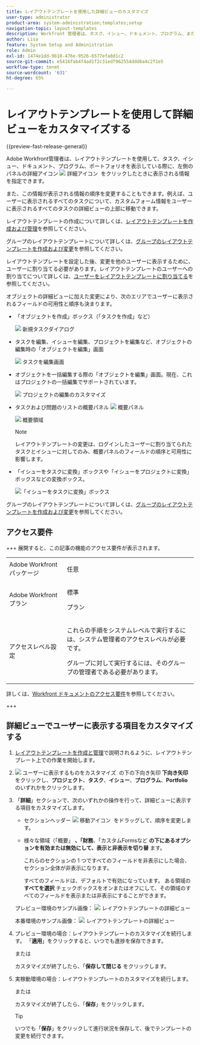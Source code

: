 ```yaml
---
title: レイアウトテンプレートを使用した詳細ビューのカスタマイズ
user-type: administrator
product-area: system-administration;templates;setup
navigation-topic: layout-templates
description: Workfront 管理者は、タスク、イシュー、ドキュメント、プログラム、またはポートフォリオの表示中にユーザーが左側のパネルの「詳細」セクションを選択したときに表示される情報を、レイアウトテンプレートを使用して決定できます。
author: Lisa
feature: System Setup and Administration
role: Admin
exl-id: 1474e1dd-9b10-476e-9526-6577efa8d1c2
source-git-commit: e5416fab4f4ad1f2c31edf962554ddd6a4c2f1e5
workflow-type: tm+mt
source-wordcount: '631'
ht-degree: 65%

---
```


# レイアウトテンプレートを使用して詳細ビューをカスタマイズする

{{preview-fast-release-general}}

Adobe Workfront管理者は、レイアウトテンプレートを使用して、タスク、イシュー、ドキュメント、プログラム、ポートフォリオを表示している際に、左側のパネルの詳細アイコン ![&#x200B; 詳細アイコン &#x200B;](assets/project-details-icon.png) をクリックしたときに表示される情報を指定できます。

<!--
or billing record
-->

また、この情報が表示される情報の順序を変更することもできます。例えば、ユーザーに表示されるすべてのタスクについて、カスタムフォーム情報をユーザーに表示されるすべてのタスクの詳細ビューの上部に移動できます。

レイアウトテンプレートの作成について詳しくは、[レイアウトテンプレートを作成および管理](../use-layout-templates/create-and-manage-layout-templates.md)を参照してください。

グループのレイアウトテンプレートについて詳しくは、[グループのレイアウトテンプレートを作成および変更](../../../administration-and-setup/manage-groups/work-with-group-objects/create-and-modify-a-groups-layout-templates.md)を参照してください。

レイアウトテンプレートを設定した後、変更を他のユーザーに表示するために、ユーザーに割り当てる必要があります。レイアウトテンプレートのユーザーへの割り当てについて詳しくは、[ユーザーをレイアウトテンプレートに割り当てる](../use-layout-templates/assign-users-to-layout-template.md)を参照してください。

オブジェクトの詳細ビューに加えた変更により、次のエリアでユーザーに表示されるフィールドの可用性と順序も決まります。


* 「オブジェクトを作成」ボックス（「タスクを作成」など）

  ![&#x200B; 新規タスクダイアログ &#x200B;](assets/new-task-dialog.png)


* タスクを編集、イシューを編集、プロジェクトを編集など、オブジェクトの編集時の「オブジェクトを編集」画面

  ![&#x200B; タスクを編集画面 &#x200B;](assets/edit-task-screen.png)


* オブジェクトを一括編集する際の「オブジェクトを編集」画面。現在、これはプロジェクトの一括編集でサポートされています。

  ![&#x200B; プロジェクトの編集のカスタマイズ &#x200B;](assets/customize-edit-projects-in-bulk-box-with-layout-template.png)


* タスクおよび問題のリストの概要パネル ![&#x200B; 概要パネル &#x200B;](assets/summary-panel-icon.png)

  ![&#x200B; 概要領域 &#x200B;](assets/summary-area.png)

  >[!NOTE]
  >
  >レイアウトテンプレートの変更は、ログインしたユーザーに割り当てられたタスクとイシューに対してのみ、概要パネルのフィールドの順序と可用性に影響します。

* 「イシューをタスクに変換」ボックスや「イシューをプロジェクトに変換」ボックスなどの変換ボックス。

  ![「イシューをタスクに変換」ボックス](assets/convert-issue-to-task-box.png)

グループのレイアウトテンプレートについて詳しくは、[グループのレイアウトテンプレートを作成および変更](../../../administration-and-setup/manage-groups/work-with-group-objects/create-and-modify-a-groups-layout-templates.md)を参照してください。

## アクセス要件

+++ 展開すると、この記事の機能のアクセス要件が表示されます。

<table style="table-layout:auto"> 
 <col> 
 <col> 
 <tbody> 
  <tr> 
   <td>Adobe Workfront パッケージ</td> 
   <td><p>任意</p></td> 
  </tr> 
  <tr> 
   <td>Adobe Workfront プラン</td> 
   <td><p>標準</p>
       <p>プラン</p></td>
  </tr> 
  </tr> 
  <tr> 
   <td>アクセスレベル設定</td> 
   <td> <p>これらの手順をシステムレベルで実行するには、システム管理者のアクセスレベルが必要です。</p>
        <p>グループに対して実行するには、そのグループの管理者である必要があります。</p> </td> 
  </tr> 
 </tbody> 
</table>

詳しくは、[Workfront ドキュメントのアクセス要件](/help/quicksilver/administration-and-setup/add-users/access-levels-and-object-permissions/access-level-requirements-in-documentation.md)を参照してください。

+++

## 詳細ビューでユーザーに表示する項目をカスタマイズする

1. [レイアウトテンプレートを作成と管理](../../../administration-and-setup/customize-workfront/use-layout-templates/create-and-manage-layout-templates.md)で説明されるように、レイアウトテンプレート上での作業を開始します。
1. ![&#x200B; ユーザーに表示するものをカスタマイズ &#x200B;](assets/dropdown-arrow-12x12.png) の下の下向き矢印 **下向き矢印** をクリックし、**プロジェクト**、**タスク**、**イシュー**、**プログラム**、**Portfolio**<!--, or billing record--> のいずれかをクリックします。
1. 「**詳細**」セクションで、次のいずれかの操作を行って、詳細ビューに表示する項目をカスタマイズします。

   * セクションヘッダー ![&#x200B; 移動アイコン &#x200B;](assets/move-icon---dots.png) をドラッグして、順序を変更します。
   * 様々な領域（「概要」 **、「財務**、「カスタムForms **&#x200B;**&#x200B;など **の下にあるオプションを有効または無効にして、表示と非表示を切り替** ます。

     これらのセクションの 1 つですべてのフィールドを非表示にした場合、セクション全体が非表示になります。

     すべてのフィールドは、デフォルトで有効になっています。 ある領域の **すべてを選択** チェックボックスをオンまたはオフにして、その領域のすべてのフィールドを表示または非表示にすることができます。

   <span class="preview"> プレビュー環境のサンプル画像：</span>
   ![&#x200B; レイアウトテンプレートの詳細ビュー &#x200B;](assets/layout-template-details-view-updated-save-buttons.png)

   本番環境のサンプル画像：
   ![&#x200B; レイアウトテンプレートの詳細ビュー &#x200B;](assets/layout-template-details-view.png)

1. <span class="preview"> プレビュー環境の場合：レイアウトテンプレートのカスタマイズを続行します。 「**適用**」をクリックすると、いつでも進捗を保存できます。</span>

   <span class="preview">または</span>

   <span class="preview"> カスタマイズが終了したら、「**保存して閉じる** をクリックします。</span>

1. 実稼動環境の場合：レイアウトテンプレートのカスタマイズを続行します。

   または

   カスタマイズが終了したら、「**保存**」をクリックします。

   >[!TIP]
   >
   >いつでも「**保存**」をクリックして進行状況を保存して、後でテンプレートの変更を続行できます。
